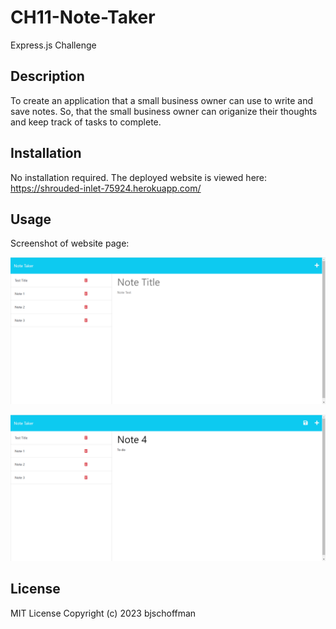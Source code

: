 # CH11-Note-Taker
Express.js Challenge

## Description

To create an application that a small business owner can use to write and save notes.  So, that the small business owner can origanize their thoughts and keep track of tasks to complete.

## Installation

No installation required.  The deployed website is viewed here:
https://shrouded-inlet-75924.herokuapp.com/

## Usage

Screenshot of website page: 

![screenshot](assets/images/Screenshot-1.png)

![screenshot](assets/images/Screenshot-2.png)


## License

MIT License Copyright (c) 2023 bjschoffman
